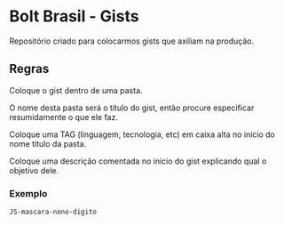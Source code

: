 Bolt Brasil - Gists
====

Repositório criado para colocarmos gists que axiliam na produção.


Regras
-------------
Coloque o gist dentro de uma pasta.

O nome desta pasta será o título do gist, então procure especificar resumidamente o que ele faz.

Coloque uma TAG (linguagem, tecnologia, etc) em caixa alta no início do nome título da pasta.

Coloque uma descrição comentada no inicio do gist explicando qual o objetivo dele.


### Exemplo
`JS-mascara-nono-digito`
